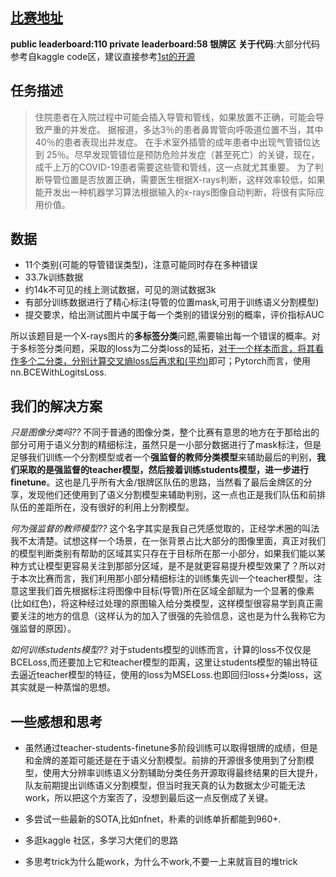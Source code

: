 ## [比赛地址](https://www.kaggle.com/c/ranzcr-clip-catheter-line-classification/leaderboard)
**public leaderboard:110 
private leaderboard:58 
银牌区**
**关于代码**:大部分代码参考自kaggle code区，建议直接参考[1st的开源](https://www.kaggle.com/c/ranzcr-clip-catheter-line-classification/discussion/227128)
## 任务描述
> 住院患者在入院过程中可能会插入导管和管线，如果放置不正确，可能会导致严重的并发症。 据报道，多达3％的患者鼻胃管向呼吸道位置不当，其中40％的患者表现出并发症。 在手术室外插管的成年患者中出现气管错位达到 25％。尽早发现管错位是预防危险并发症（甚至死亡）的关键，现在，成千上万的COVID-19患者需要这些管和管线，这一点就尤其重要。
为了判断导管位置是否放置正确，需要医生根据X-rays判断，这样效率较低，如果能开发出一种机器学习算法根据输入的x-rays图像自动判断，将很有实际应用价值。
## 数据
- 11个类别(可能的导管错误类型)，注意可能同时存在多种错误
- 33.7k训练数据
- 约14k不可见的线上测试数据，可见的测试数据3k
- 有部分训练数据进行了精心标注(导管的位置mask,可用于训练语义分割模型)
- 提交要求，给出测试图片中属于每一个类别的错误分别的概率，评价指标AUC

所以该题目是一个X-rays图片的**多标签分类**问题,需要输出每一个错误的概率。对于多标签分类问题，采取的loss为二分类loss的延拓，[对于一个样本而言，将其看作多个二分类，分别计算交叉熵loss后再求和(平均)](https://blog.csdn.net/qq_22210253/article/details/85222093)即可；Pytorch而言，使用 nn.BCEWithLogitsLoss.

## 我们的解决方案
*只是图像分类吗??*
不同于普通的图像分类，整个比赛有意思的地方在于那给出的部分可用于语义分割的精细标注，虽然只是一小部分数据进行了mask标注，但是足够我们训练一个分割模型或者一个**强监督的教师分类模型**来辅助最后的判别，**我们采取的是强监督的teacher模型，然后接着训练students模型，进一步进行finetune**。这也是几乎所有大金/银牌区队伍的思路，当然看了最后金牌区的分享，发现他们还使用到了语义分割模型来辅助判别，这一点也正是我们队伍和前排队伍的差距所在，没有很好的利用上分割模型。

*何为强监督的教师模型??*
这个名字其实是我自己凭感觉取的，正经学术圈的叫法我不太清楚。试想这样一个场景，在一张背景占比大部分的图像里面，真正对我们的模型判断类别有帮助的区域其实只存在于目标所在那一小部分，如果我们能以某种方式让模型更容易关注到那部分区域，是不是就更容易提升模型效果了？所以对于本次比赛而言，我们利用那小部分精细标注的训练集先训一个teacher模型，注意这里我们首先根据标注将图像中目标(导管)所在区域全部赋为一个显著的像素(比如红色)，将这种经过处理的原图输入给分类模型，这样模型很容易学到真正需要关注的地方的信息（这样认为的加入了很强的先验信息，这也是为什么我称它为强监督的原因）。

*如何训练students模型??*
对于students模型的训练而言，计算的loss不仅仅是BCELoss,而还要加上它和teacher模型的距离，这里让students模型的输出特征去逼近teacher模型的特征，使用的loss为MSELoss.也即回归loss+分类loss，这其实就是一种蒸馏的思想。


## 一些感想和思考
- 虽然通过teacher-students-finetune多阶段训练可以取得银牌的成绩，但是和金牌的差距可能还是在于语义分割模型。前排的开源很多使用到了分割模型，使用大分辨率训练语义分割辅助分类任务开源取得最终结果的巨大提升，队友前期提出训练语义分割模型，但当时我天真的认为数据太少可能无法work，所以把这个方案否了，没想到最后这一点反倒成了关键。

- 多尝试一些最新的SOTA,比如nfnet，朴素的训练单折都能到960+.
- 多逛kaggle 社区，多学习大佬们的思路
- 多思考trick为什么能work，为什么不work,不要一上来就盲目的堆trick